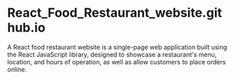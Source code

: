 # React_Food_Restaurant_website.github.io
A React food restaurant website is a single-page web application built using the React JavaScript library, designed to showcase a restaurant's menu, location, and hours of operation, as well as allow customers to place orders online.
